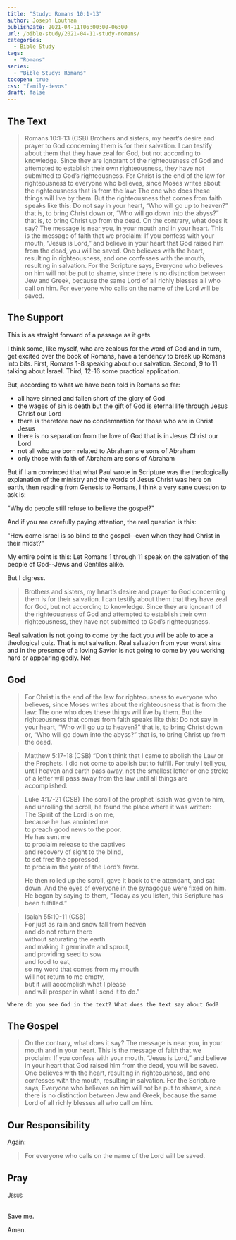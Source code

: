 ```yaml
---
title: "Study: Romans 10:1-13"
author: Joseph Louthan
publishDate: 2021-04-11T06:00:00-06:00
url: /bible-study/2021-04-11-study-romans/
categories:
  - Bible Study
tags:
  - "Romans"
series:
  - "Bible Study: Romans"
tocopen: true
css: "family-devos"
draft: false
---
```

## The Text

>Romans 10:1-13 (CSB) Brothers and sisters, my heart’s desire and prayer to God concerning them is for their salvation. I can testify about them that they have zeal for God, but not according to knowledge. Since they are ignorant of the righteousness of God and attempted to establish their own righteousness, they have not submitted to God’s righteousness. For Christ is the end of the law for righteousness to everyone who believes, since Moses writes about the righteousness that is from the law: The one who does these things will live by them. But the righteousness that comes from faith speaks like this: Do not say in your heart, “Who will go up to heaven?” that is, to bring Christ down or, “Who will go down into the abyss?” that is, to bring Christ up from the dead. On the contrary, what does it say? The message is near you, in your mouth and in your heart. This is the message of faith that we proclaim: If you confess with your mouth, “Jesus is Lord,” and believe in your heart that God raised him from the dead, you will be saved. One believes with the heart, resulting in righteousness, and one confesses with the mouth, resulting in salvation. For the Scripture says, Everyone who believes on him will not be put to shame, since there is no distinction between Jew and Greek, because the same Lord of all richly blesses all who call on him. For everyone who calls on the name of the Lord will be saved.

## The Support

This is as straight forward of a passage as it gets.

I think some, like myself, who are zealous for the word of God and in turn, get excited over the book of Romans, have a tendency to break up Romans into bits. First, Romans 1-8 speaking about our salvation. Second, 9 to 11 talking about Israel. Third, 12-16 some practical application.

But, according to what we have been told in Romans so far:

- all have sinned and fallen short of the glory of God
- the wages of sin is death but the gift of God is eternal life through Jesus Christ our Lord
- there is therefore now no condemnation for those who are in Christ Jesus
- there is no separation from the love of God that is in Jesus Christ our Lord
- not all who are born related to Abraham are sons of Abraham
- only those with faith of Abraham are sons of Abraham

But if I am convinced that what Paul wrote in Scripture was the theologically explanation of the ministry and the words of Jesus Christ was here on earth, then reading from Genesis to Romans, I think a very sane question to ask is:

"Why do people still refuse to believe the gospel?"

And if you are carefully paying attention, the real question is this:

"How come Israel is so blind to the gospel--even when they had Christ in their midst?"

My entire point is this: Let Romans 1 through 11 speak on the salvation of the people of God--Jews and Gentiles alike.

But I digress.

>Brothers and sisters, my heart’s desire and prayer to God concerning them is for their salvation. I can testify about them that they have zeal for God, but not according to knowledge. Since they are ignorant of the righteousness of God and attempted to establish their own righteousness, they have not submitted to God’s righteousness.

Real salvation is not going to come by the fact you will be able to ace a theological quiz. That is not salvation. Real salvation from your worst sins and in the presence of a loving Savior is not going to come by you working hard or appearing godly. No!

## God

>For Christ is the end of the law for righteousness to everyone who believes, since Moses writes about the righteousness that is from the law: The one who does these things will live by them. But the righteousness that comes from faith speaks like this: Do not say in your heart, “Who will go up to heaven?” that is, to bring Christ down or, “Who will go down into the abyss?” that is, to bring Christ up from the dead.

>Matthew 5:17-18 (CSB) “Don’t think that I came to abolish the Law or the Prophets. I did not come to abolish but to fulfill. For truly I tell you, until heaven and earth pass away, not the smallest letter or one stroke of a letter will pass away from the law until all things are accomplished.

>Luke 4:17-21 (CSB)
>The scroll of the prophet Isaiah was given to him, and unrolling the scroll, he found the place where it was written:  
>The Spirit of the Lord is on me,  
>because he has anointed me  
>to preach good news to the poor.  
>He has sent me  
>to proclaim release to the captives  
>and recovery of sight to the blind,  
>to set free the oppressed,  
>to proclaim the year of the Lord’s favor.
>
>He then rolled up the scroll, gave it back to the attendant, and sat down. And the eyes of everyone in the synagogue were fixed on him. He began by saying to them, “Today as you listen, this Scripture has been fulfilled.”  

>Isaiah 55:10-11 (CSB)  
>For just as rain and snow fall from heaven  
>and do not return there  
>without saturating the earth  
>and making it germinate and sprout,  
>and providing seed to sow  
>and food to eat,  
>so my word that comes from my mouth  
>will not return to me empty,  
>but it will accomplish what I please  
>and will prosper in what I send it to do.”  

`Where do you see God in the text? What does the text say about God?`

## The Gospel

>On the contrary, what does it say? The message is near you, in your mouth and in your heart. This is the message of faith that we proclaim: If you confess with your mouth, “Jesus is Lord,” and believe in your heart that God raised him from the dead, you will be saved. One believes with the heart, resulting in righteousness, and one confesses with the mouth, resulting in salvation. For the Scripture says, Everyone who believes on him will not be put to shame, since there is no distinction between Jew and Greek, because the same Lord of all richly blesses all who call on him.

## Our Responsibility

Again:

>For everyone who calls on the name of the Lord will be saved.

## Pray

<div style="font-variant: small-caps;">
Jesus
</div>
&nbsp;

Save me.

Amen.

